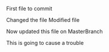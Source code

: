 
First file to commit

Changed the file
Modified file

Now updated this file on MasterBranch


This is going to cause a trouble
